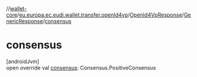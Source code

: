 //[wallet-core](../../../../index.md)/[eu.europa.ec.eudi.wallet.transfer.openId4vp](../../index.md)/[OpenId4VpResponse](../index.md)/[GenericResponse](index.md)/[consensus](consensus.md)

# consensus

[androidJvm]\
open override val [consensus](consensus.md): Consensus.PositiveConsensus

